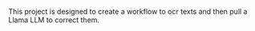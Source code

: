 This project is designed to create a workflow to ocr texts and then pull a Llama LLM to correct them. 
